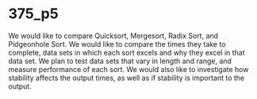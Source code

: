 # 375_p5

We would like to compare Quicksort, Mergesort, Radix Sort, and Pidgeonhole Sort. We would like to compare the times they take to complete, data sets in which each sort excels and why they excel in that data set. We plan to test data sets that vary in length and range, and measure performance of each sort. We would also like to investigate how stability affects the output times, as well as if stability is important to the output. 
